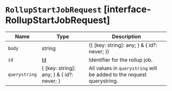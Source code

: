 # `RollupStartJobRequest` [interface-RollupStartJobRequest]

| Name | Type | Description |
| - | - | - |
| `body` | string | ({ [key: string]: any; } & { id?: never; }) | All values in `body` will be added to the request body. |
| `id` | [Id](./Id.md) | Identifier for the rollup job. |
| `querystring` | { [key: string]: any; } & { id?: never; } | All values in `querystring` will be added to the request querystring. |
